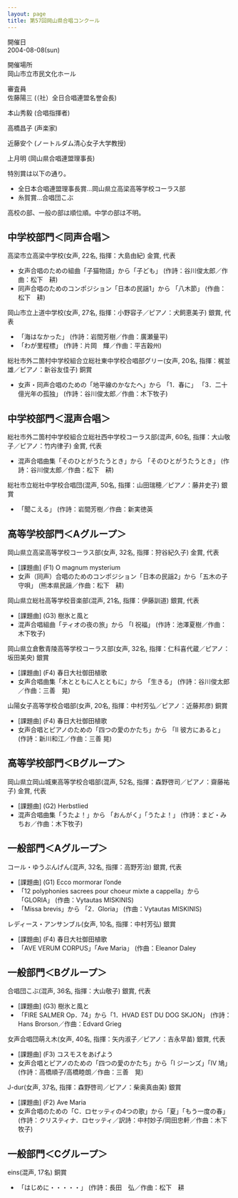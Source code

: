 ```yaml
---
layout: page
title: 第57回岡山県合唱コンクール
---
```

開催日  
2004-08-08(sun)

開催場所  
岡山市立市民文化ホール

審査員  
佐藤陽三 (（社）全日合唱連盟名誉会長)

本山秀毅 (合唱指揮者)

高橋昌子 (声楽家)

近藤安个 (ノートルダム清心女子大学教授)

上月明 (岡山県合唱連盟理事長)

特別賞は以下の通り。

-   全日本合唱連盟理事長賞…岡山県立高梁高等学校コーラス部
-   糸賀賞…合唱団こぶ

高校の部、一般の部は順位順。中学の部は不明。

中学校部門＜同声合唱＞
----------------------

<span class="choir-name">高梁市立高梁中学校</span>(女声, 22名, 指揮：大島由紀)
金賞, 代表

-   女声合唱のための組曲「子猫物語」から「子ども」 (作詩：谷川俊太郎／作曲：松下　耕)
-   同声合唱のためのコンポジション「日本の民謡1」から 「八木節」 (作曲：松下　耕)

<span class="choir-name">岡山市立上道中学校</span>(女声, 27名, 指揮：小野容子／ピアノ：犬飼恵美子)
銀賞, 代表

-   「海はなかった」 (作詩：岩間芳樹／作曲：廣瀬量平)
-   「わが里程標」 (作詩：片岡　輝／作曲：平吉穀州)

<span class="choir-name">総社市外二箇村中学校組合立総社東中学校合唱部グリー</span>(女声, 20名, 指揮：梶並　雄／ピアノ：新谷友佳子)
銅賞

-   女声・同声合唱のための「地平線のかなたへ」から 「1．春に」 「3．二十億光年の孤独」 (作詩：谷川俊太郎／作曲：木下牧子)

中学校部門＜混声合唱＞
----------------------

<span class="choir-name">総社市外二箇村中学校組合立総社西中学校コーラス部</span>(混声, 60名, 指揮：大山敬子／ピアノ：竹内律子)
金賞, 代表

-   混声合唱曲集「そのひとがうたうとき」から 「そのひとがうたうとき」 (作詩：谷川俊太郎／作曲：松下　耕)

<span class="choir-name">総社市立総社中学校合唱団</span>(混声, 50名, 指揮：山田瑞穂／ピアノ：藤井史子)
銀賞

-   「聞こえる」 (作詩：岩間芳樹／作曲：新実徳英

高等学校部門＜Aグループ＞
-------------------------

<span class="choir-name">岡山県立高梁高等学校コーラス部</span>(女声, 32名, 指揮：狩谷紀久子)
金賞, 代表

-   \[課題曲\] (F1) O magnum mysterium
-   女声（同声）合唱のためのコンポジション「日本の民謡2」から「五木の子守唄」 (熊本県民謡／作曲：松下　耕)

<span class="choir-name">岡山県立総社高等学校音楽部</span>(混声, 21名, 指揮：伊藤訓道)
銀賞, 代表

-   \[課題曲\] (G3) 樹氷と風と
-   混声合唱組曲「ティオの夜の旅」から 「Ⅰ 祝福」 (作詩：池澤夏樹／作曲：木下牧子)

<span class="choir-name">岡山県立倉敷青陵高等学校コーラス部</span>(女声, 32名, 指揮：仁科喜代蔵／ピアノ：坂田美央)
銀賞

-   \[課題曲\] (F4) 春日大社御田植歌
-   女声合唱曲集「木とともに人とともに」から 「生きる」 (作詩：谷川俊太郎／作曲：三善　晃)

<span class="choir-name">山陽女子高等学校合唱部</span>(女声, 20名, 指揮：中村芳弘／ピアノ：近藤邦彦)
銅賞

-   \[課題曲\] (F4) 春日大社御田植歌
-   女声合唱とピアノのための「四つの愛のかたち」から 「Ⅱ 彼方にあると」 (作詩：新川和江／作曲：三善 晃)

高等学校部門＜Bグループ＞
-------------------------

<span class="choir-name">岡山県立岡山城東高等学校合唱部</span>(混声, 52名, 指揮：森野啓司／ピアノ：齋藤祐子)
金賞, 代表

-   \[課題曲\] (G2) Herbstlied
-   混声合唱曲集「うたよ！」から 「おんがく」「うたよ！」 (作詩：まど・みちお／作曲：木下牧子)

一般部門＜Aグループ＞
---------------------

<span class="choir-name">コール・ゆうぶんげん</span>(混声, 32名, 指揮：高野芳治)
銀賞, 代表

-   \[課題曲\] (G1) Ecco mormorar l’onde
-   「12 polyphonies sacrees pour choeur mixte a cappella」から「GLORIA」 (作曲：Vytautas MISKINIS)
-   「Missa brevis」から 「2．Gloria」 (作曲：Vytautas MISKINIS)

<span class="choir-name">レディース・アンサンブル</span>(女声, 10名, 指揮：中村芳弘)
銀賞

-   \[課題曲\] (F4) 春日大社御田植歌
-   「AVE VERUM CORPUS」「Ave Maria」 (作曲：Eleanor Daley

一般部門＜Bグループ＞
---------------------

<span class="choir-name">合唱団こぶ</span>(混声, 36名, 指揮：大山敬子)
銀賞, 代表

-   \[課題曲\] (G3) 樹氷と風と
-   「FIRE SALMER Op．74」から「1．HVAD EST DU DOG SKJON」 (作詩：Hans Brorson／作曲：Edvard Grieg

<span class="choir-name">女声合唱団萌え木</span>(女声, 40名, 指揮：矢内淑子／ピアノ：吉永早苗)
銀賞, 代表

-   \[課題曲\] (F3) コスモスをあげよう
-   女声合唱とピアノのための「四つの愛のかたち」から「Ⅰ ジーンズ」「Ⅳ 鳩」 (作詩：高橋順子/高橋睦朗／作曲：三善　晃)

<span class="choir-name">J-dur</span>(女声, 37名, 指揮：森野啓司／ピアノ：柴奥真由美)
銀賞

-   \[課題曲\] (F2) Ave Maria
-   女声合唱のための「C．ロセッティの4つの歌」から「夏」「もう一度の春」 (作詩：クリスティナ．ロセッティ／訳詩：中村妙子/岡田忠軒／作曲：木下牧子)

一般部門＜Cグループ＞
---------------------

<span class="choir-name">eins</span>(混声, 17名)
銅賞

-   「はじめに・・・・・」 (作詩：長田　弘／作曲：松下　耕

